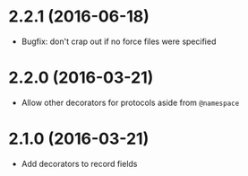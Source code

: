 # 2.2.1 (2016-06-18)

- Bugfix: don't crap out if no force files were specified

# 2.2.0 (2016-03-21)

- Allow other decorators for protocols aside from `@namespace`

# 2.1.0 (2016-03-21)

- Add decorators to record fields
